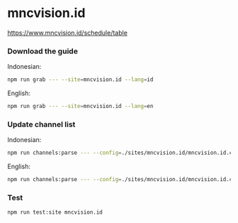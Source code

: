 # mncvision.id

https://www.mncvision.id/schedule/table

### Download the guide

Indonesian:

```sh
npm run grab --- --site=mncvision.id --lang=id
```

English:

```sh
npm run grab --- --site=mncvision.id --lang=en
```

### Update channel list

Indonesian:

```sh
npm run channels:parse --- --config=./sites/mncvision.id/mncvision.id.config.js --output=./sites/mncvision.id/mncvision.id_id.channels.xml --set=lang:id
```

English:

```sh
npm run channels:parse --- --config=./sites/mncvision.id/mncvision.id.config.js --output=./sites/mncvision.id/mncvision.id_en.channels.xml --set=lang:en
```

### Test

```sh
npm run test:site mncvision.id
```
